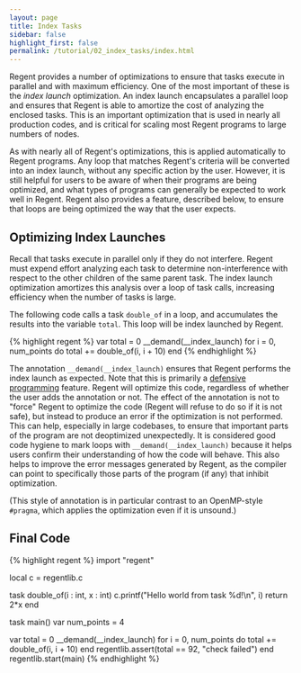 ```yaml
---
layout: page
title: Index Tasks
sidebar: false
highlight_first: false
permalink: /tutorial/02_index_tasks/index.html
---
```


Regent provides a number of optimizations to ensure that tasks execute
in parallel and with maximum efficiency. One of the most important of
these is the *index launch* optimization. An index launch encapsulates
a parallel loop and ensures that Regent is able to amortize the cost
of analyzing the enclosed tasks. This is an important optimization
that is used in nearly all production codes, and is critical for
scaling most Regent programs to large numbers of nodes.

As with nearly all of Regent's optimizations, this is applied
automatically to Regent programs. Any loop that matches Regent's
criteria will be converted into an index launch, without any specific
action by the user. However, it is still helpful for users to be aware
of when their programs are being optimized, and what types of programs
can generally be expected to work well in Regent. Regent also provides
a feature, described below, to ensure that loops are being optimized
the way that the user expects.

## Optimizing Index Launches

Recall that tasks execute in parallel only if they do not
interfere. Regent must expend effort analyzing each task to determine
non-interference with respect to the other children of the same parent
task. The index launch optimization amortizes this analysis over a
loop of task calls, increasing efficiency when the number of tasks is
large.

The following code calls a task `double_of` in a loop, and accumulates
the results into the variable `total`. This loop will be index
launched by Regent.

{% highlight regent %}
var total = 0
__demand(__index_launch)
for i = 0, num_points do
  total += double_of(i, i + 10)
end
{% endhighlight %}

The annotation `__demand(__index_launch)` ensures that Regent performs
the index launch as expected. Note that this is primarily a [defensive
programming](https://en.wikipedia.org/wiki/Defensive_programming)
feature. Regent will optimize this code, regardless of whether the
user adds the annotation or not. The effect of the annotation is not
to "force" Regent to optimize the code (Regent will refuse to do so if
it is not safe), but instead to produce an error if the optimization
is not performed. This can help, especially in large codebases, to
ensure that important parts of the program are not deoptimized
unexpectedly. It is considered good code hygiene to mark loops with
`__demand(__index_launch)` because it helps users confirm their
understanding of how the code will behave. This also helps to improve
the error messages generated by Regent, as the compiler can point to
specifically those parts of the program (if any) that inhibit
optimization.

(This style of annotation is in particular contrast to an OpenMP-style
`#pragma`, which applies the optimization even if it is unsound.)

## Final Code

{% highlight regent %}
import "regent"

local c = regentlib.c

task double_of(i : int, x : int)
  c.printf("Hello world from task %d!\n", i)
  return 2*x
end

task main()
  var num_points = 4

  var total = 0
  __demand(__index_launch)
  for i = 0, num_points do
    total += double_of(i, i + 10)
  end
  regentlib.assert(total == 92, "check failed")
end
regentlib.start(main)
{% endhighlight %}
